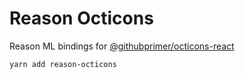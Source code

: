 # Reason Octicons

Reason ML bindings for [@githubprimer/octicons-react](https://github.com/primer/octicons/tree/master/lib/octicons_react)

    yarn add reason-octicons
